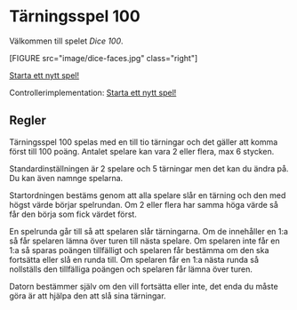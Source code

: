 Tärningsspel 100
===========================

Välkommen till spelet *Dice 100*.

[FIGURE src="image/dice-faces.jpg" class="right"]

[Starta ett nytt spel!](dice100/start)

Controllerimplementation: [Starta ett nytt spel!](dice1/start)

Regler
---------------------------

Tärningsspel 100 spelas med en till tio tärningar och det gäller att komma först till 100 poäng. Antalet spelare kan vara 2 eller flera, max 6 stycken.

Standardinställningen är 2 spelare och 5 tärningar men det kan du
ändra på. Du kan även namnge spelarna.

Startordningen bestäms genom att alla spelare slår en tärning och
den med högst värde börjar spelrundan. Om 2 eller flera har samma höga värde så får den börja som fick värdet först.

En spelrunda går till så att spelaren slår tärningarna. Om de innehåller en 1:a så får spelaren lämna över turen till nästa spelare. Om spelaren inte får en 1:a så sparas poängen tillfälligt och spelaren får bestämma om den ska fortsätta eller slå en runda till. Om spelaren får en 1:a nästa runda så nollställs den tillfälliga poängen och spelaren får lämna över turen.

Datorn bestämmer själv om den vill fortsätta eller inte, det enda du måste göra är att hjälpa den att slå sina tärningar.
